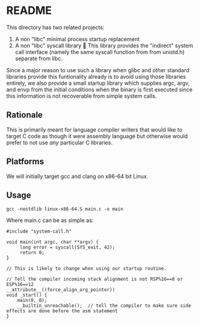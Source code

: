 # README

This directory has two related projects:

1. A non "libc" minimal process startup replacement
2. A non "libc" syscall library

This library provides the "indirect" system call interface (namely the
same syscall function from from unistd.h) separate from libc.

Since a major reason to use such a library when glibc and other
standard libraries provide this funtionality already is to avoid using
those libraries entirely, we also provide a small startup library
which supplies argc, argv, and envp from the initial conditions when
the binary is first executed since this information is not recoverable
from simple system calls.

## Rationale

This is primarily meant for language compiler writers that would like
to target C code as though it were assembly language but otherwise
would prefer to not use *any* particular C libraries.

## Platforms

We will initially target gcc and clang on x86-64 bit Linux.

## Usage

    gcc -nostdlib linux-x86-64.S main.c -o main

Where main.c can be as simple as:

    #include "system-call.h"

    void main(int argc, char **argv) {
         long error = syscall(SYS_exit, 42);
         return 0;
    }

    // This is likely to change when using our startup routine.

    // Tell the compiler incoming stack alignment is not RSP%16==8 or ESP%16==12
    __attribute__((force_align_arg_pointer))
    void _start() {
        main(0, 0);
        __builtin_unreachable();  // tell the compiler to make sure side effects are done before the asm statement
    }

